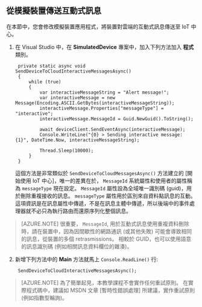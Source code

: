 ## 從模擬裝置傳送互動式訊息

在本節中，您會修改模擬裝置應用程式，將裝置對雲端的互動式訊息傳送至 IoT 中心。

1. 在 Visual Studio 中，在 **SimulatedDevice** 專案中，加入下列方法加入 **程式** 類別。
   
        private static async void SendDeviceToCloudInteractiveMessagesAsync()
        {
            while (true)
            {
                var interactiveMessageString = "Alert message!";
                var interactiveMessage = new Message(Encoding.ASCII.GetBytes(interactiveMessageString));
                interactiveMessage.Properties["messageType"] = "interactive";
                interactiveMessage.MessageId = Guid.NewGuid().ToString();

                await deviceClient.SendEventAsync(interactiveMessage);
                Console.WriteLine("{0} > Sending interactive message: {1}", DateTime.Now, interactiveMessageString);

                Thread.Sleep(10000);
            }
        }

    這個方法是非常類似於 `SendDeviceToCloudMessagesAsync()` 方法建立的 [開始使用 IoT 中心]，唯一的差異在於， `MessageId` 系統屬性和使用者的屬性稱為 `messageType` 現在設定。
    `MessageId` 屬性設為全域唯一識別碼 (guid)，用於刪除重複接收的訊息。 `messageType` 屬性用於區別來自資料點訊息的互動。 這項資訊是在訊息屬性中傳遞，不是在訊息主體中傳遞，所以後端中的事件處理器就不必只為執行路由而還原序列化整個訊息。

> [AZURE.NOTE] 很重要， `MessageId`, 用於互動式訊息使用重複資料刪除時，請在裝置中，因為因間歇性的網路通訊 (或其他失敗) 可能會導致相同的訊息，從裝置的多個 retrasmissions。 相較於 GUID，也可以使用語意的訊息識別碼 (例如相關訊息資料欄位的雜湊)。

2. 新增下列方法中的 **Main** 方法就馬上 `Console.ReadLine()` 行:

        SendDeviceToCloudInteractiveMessagesAsync();

> [AZURE.NOTE] 為了簡單起見，本教學課程不會實作任何重試原則。 在實際程式碼中，建議如 MSDN 文章 [暫時性錯誤處理] 所建議，實作重試原則 (例如指數型輪詢)。

<!-- Links -->
[Get started with IoT Hub]: iot-hub-csharp-csharp-getstarted.md
[IoT Hub Developer Guide - C2D]: iot-hub-devguide.md#c2d

<!-- Images -->
[10]: ./media/iot-hub-getstarted-cloud-csharp/create-identity-csharp1.png
[12]: ./media/iot-hub-getstarted-cloud-csharp/create-identity-csharp3.png

[20]: ./media/iot-hub-getstarted-cloud-csharp/create-storage1.png
[21]: ./media/iot-hub-getstarted-cloud-csharp/create-storage2.png
[22]: ./media/iot-hub-getstarted-cloud-csharp/create-storage3.png





